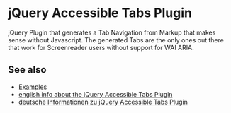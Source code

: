 jQuery Accessible Tabs Plugin
=============================

jQuery Plugin that generates a Tab Navigation from Markup that makes sense without Javascript.
The generated Tabs are the only ones out there that work for Screenreader users without support for WAI ARIA.

See also
--------
* [Examples](http://blog.ginader.de/dev/jquery/tabs/1.7/index.php)
* [english info about the jQuery Accessible Tabs Plugin](http://blog.ginader.de/archives/2009/02/07/jQuery-Accessible-Tabs-How-to-make-tabs-REALLY-accessible.php)
* [deutsche Informationen zu jQuery Accessible Tabs Plugin](http://blog.ginader.de/archives/2009/02/07/jQuery-Accessible-Tabs-Wie-man-Tabs-WIRKLICH-zugaenglich-macht.php)

